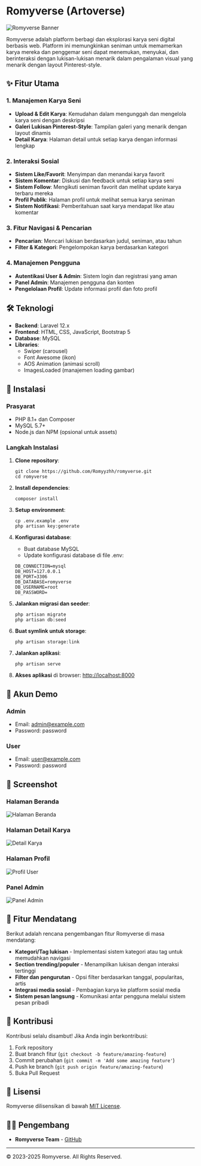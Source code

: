 # Romyverse (Artoverse)

![Romyverse Banner](public/images/logo.png)

Romyverse adalah platform berbagi dan eksplorasi karya seni digital berbasis web. Platform ini memungkinkan seniman untuk memamerkan karya mereka dan penggemar seni dapat menemukan, menyukai, dan berinteraksi dengan lukisan-lukisan menarik dalam pengalaman visual yang menarik dengan layout Pinterest-style.

## ✨ Fitur Utama

### 1. Manajemen Karya Seni
- **Upload & Edit Karya**: Kemudahan dalam mengunggah dan mengelola karya seni dengan deskripsi
- **Galeri Lukisan Pinterest-Style**: Tampilan galeri yang menarik dengan layout dinamis
- **Detail Karya**: Halaman detail untuk setiap karya dengan informasi lengkap

### 2. Interaksi Sosial
- **Sistem Like/Favorit**: Menyimpan dan menandai karya favorit
- **Sistem Komentar**: Diskusi dan feedback untuk setiap karya seni
- **Sistem Follow**: Mengikuti seniman favorit dan melihat update karya terbaru mereka
- **Profil Publik**: Halaman profil untuk melihat semua karya seniman
- **Sistem Notifikasi**: Pemberitahuan saat karya mendapat like atau komentar

### 3. Fitur Navigasi & Pencarian
- **Pencarian**: Mencari lukisan berdasarkan judul, seniman, atau tahun
- **Filter & Kategori**: Pengelompokan karya berdasarkan kategori

### 4. Manajemen Pengguna
- **Autentikasi User & Admin**: Sistem login dan registrasi yang aman
- **Panel Admin**: Manajemen pengguna dan konten
- **Pengelolaan Profil**: Update informasi profil dan foto profil

## 🛠️ Teknologi

- **Backend**: Laravel 12.x
- **Frontend**: HTML, CSS, JavaScript, Bootstrap 5
- **Database**: MySQL
- **Libraries**:
  - Swiper (carousel)
  - Font Awesome (ikon)
  - AOS Animation (animasi scroll)
  - ImagesLoaded (manajemen loading gambar)

## 🚀 Instalasi

### Prasyarat
- PHP 8.1+ dan Composer
- MySQL 5.7+
- Node.js dan NPM (opsional untuk assets)

### Langkah Instalasi

1. **Clone repository**:
   ```
   git clone https://github.com/Romyyzhh/romyverse.git
   cd romyverse
   ```

2. **Install dependencies**:
   ```
   composer install
   ```

3. **Setup environment**:
   ```
   cp .env.example .env
   php artisan key:generate
   ```

4. **Konfigurasi database**:
   - Buat database MySQL
   - Update konfigurasi database di file .env:
   ```
   DB_CONNECTION=mysql
   DB_HOST=127.0.0.1
   DB_PORT=3306
   DB_DATABASE=romyverse
   DB_USERNAME=root
   DB_PASSWORD=
   ```

5. **Jalankan migrasi dan seeder**:
   ```
   php artisan migrate
   php artisan db:seed
   ```

6. **Buat symlink untuk storage**:
   ```
   php artisan storage:link
   ```

7. **Jalankan aplikasi**:
   ```
   php artisan serve
   ```

8. **Akses aplikasi** di browser: [http://localhost:8000](http://localhost:8000)

## 👤 Akun Demo

### Admin
- Email: admin@example.com
- Password: password

### User
- Email: user@example.com
- Password: password

## 📸 Screenshot

### Halaman Beranda
![Halaman Beranda](public/screenshots/home.jpg)

### Halaman Detail Karya
![Detail Karya](public/screenshots/detail.jpg)

### Halaman Profil
![Profil User](public/screenshots/profile.jpg)

### Panel Admin
![Panel Admin](public/screenshots/admin.jpg)

## 🌟 Fitur Mendatang

Berikut adalah rencana pengembangan fitur Romyverse di masa mendatang:

- **Kategori/Tag lukisan** - Implementasi sistem kategori atau tag untuk memudahkan navigasi
- **Section trending/populer** - Menampilkan lukisan dengan interaksi tertinggi
- **Filter dan pengurutan** - Opsi filter berdasarkan tanggal, popularitas, artis
- **Integrasi media sosial** - Pembagian karya ke platform sosial media
- **Sistem pesan langsung** - Komunikasi antar pengguna melalui sistem pesan pribadi

## 🤝 Kontribusi

Kontribusi selalu disambut! Jika Anda ingin berkontribusi:

1. Fork repository
2. Buat branch fitur (`git checkout -b feature/amazing-feature`)
3. Commit perubahan (`git commit -m 'Add some amazing feature'`)
4. Push ke branch (`git push origin feature/amazing-feature`)
5. Buka Pull Request

## 📄 Lisensi

Romyverse dilisensikan di bawah [MIT License](https://opensource.org/licenses/MIT).

## 👨‍💻 Pengembang

- **Romyverse Team** - [GitHub](https://github.com/Romyyzhh)

---

&copy; 2023-2025 Romyverse. All Rights Reserved.
